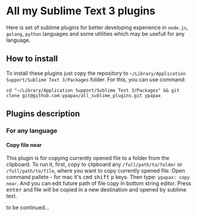 # All my Sublime Text 3 plugins

Here is set of sublime plugins for better developing experience in `node.js`, `golang`, `python` languages and some utilities which may be usefull for any language.

## How to install
To install these plugins just copy the repository to `~/Library/Application Support/Sublime Text 3/Packages` folder. 
For this, you can use command:

```
cd "~/Library/Application Support/Sublime Text 3/Packages" && git clone git@github.com:ypapax/all_sublime_plugins.git ypapax
```

## Plugins description
### For any language
#### Copy file near
This plugin is for copying currently opened file to a folder from the clipboard. 
To run it, first, copy to clipboard any `/full/path/to/folder` or `/full/path/to/file`, where you want to copy currently opened file. 
Open command pallete - for mac it's <kbd>cmd</kbd> <kbd>shift</kbd> <kbd>p</kbd> keys.
Then type: `ypapax: copy near`. And you can edit future path of file copy in bottom string editor.
Press <kbd>enter</kbd> and file will be copied in a new destination and opened by sublime text.

to be continued...
